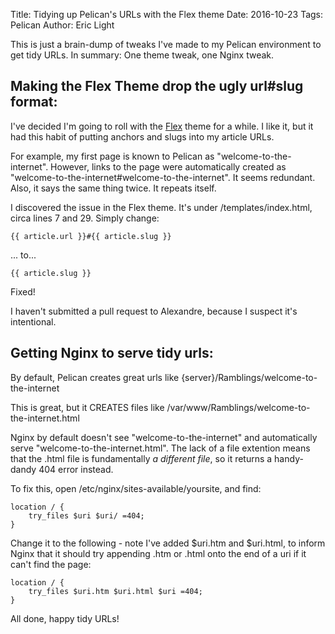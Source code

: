 Title: Tidying up Pelican's URLs with the Flex theme
Date: 2016-10-23
Tags: Pelican
Author: Eric Light

This is just a brain-dump of tweaks I've made to my Pelican environment to get tidy URLs.  In summary:  One theme tweak, one Nginx tweak.

Making the Flex Theme drop the ugly url#slug format:
----------------------------------------------------

I've decided I'm going to roll with the [Flex](https://github.com/alexandrevicenzi/Flex) theme for a while.  I like it, but it had this habit of putting anchors and slugs into my article URLs.

For example, my first page is known to Pelican as "welcome-to-the-internet".  However, links to the page were automatically created as "welcome-to-the-internet#welcome-to-the-internet".  It seems redundant.  Also, it says the same thing twice.  It repeats itself.

I discovered the issue in the Flex theme.  It's under /templates/index.html, circa lines 7 and 29.  Simply change:

    {{ article.url }}#{{ article.slug }} 

... to... 

    {{ article.slug }} 

Fixed!

I haven't submitted a pull request to Alexandre, because I suspect it's intentional.


Getting Nginx to serve tidy urls:
---------------------------------

By default, Pelican creates great urls like {server}/Ramblings/welcome-to-the-internet

This is great, but it CREATES files like /var/www/Ramblings/welcome-to-the-internet.html

Nginx by default doesn't see "welcome-to-the-internet" and automatically serve "welcome-to-the-internet.html".  The lack of a file extention means that the .html file is fundamentally _a different file_, so it returns a handy-dandy 404 error instead.

To fix this, open /etc/nginx/sites-available/yoursite, and find:

    location / {
        try_files $uri $uri/ =404;
    }

Change it to the following - note I've added $uri.htm and $uri.html, to inform Nginx that it should try appending .htm or .html onto the end of a uri if it can't find the page:

    location / {
        try_files $uri.htm $uri.html $uri =404;
    }


All done, happy tidy URLs!
